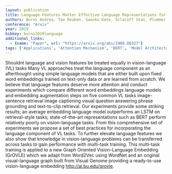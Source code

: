 ```yaml
---
layout: publication
title: Language Features Matter Effective Language Representations for Vision-Language Tasks
authors: Burns Andrea, Tan Reuben, Saenko Kate, Sclaroff Stan, Plummer Bryan A.
conference: "Arxiv"
year: 2019
bibkey: burns2019language
additional_links:
  - {name: "Paper", url: "https://arxiv.org/abs/1908.06327"}
tags: ['Applications', 'Attention Mechanism', 'BERT', 'Model Architecture', 'Multimodal Models', 'RAG', 'Reinforcement Learning', 'Training Techniques']
---
```

Shouldnt language and vision features be treated equally in vision-language (VL) tasks Many VL approaches treat the language component as an afterthought using simple language models that are either built upon fixed word embeddings trained on text-only data or are learned from scratch. We believe that language features deserve more attention and conduct experiments which compare different word embeddings language models and embedding augmentation steps on five common VL tasks image-sentence retrieval image captioning visual question answering phrase grounding and text-to-clip retrieval. Our experiments provide some striking results; an average embedding language model outperforms an LSTM on retrieval-style tasks; state-of-the-art representations such as BERT perform relatively poorly on vision-language tasks. From this comprehensive set of experiments we propose a set of best practices for incorporating the language component of VL tasks. To further elevate language features we also show that knowledge in vision-language problems can be transferred across tasks to gain performance with multi-task training. This multi-task training is applied to a new Graph Oriented Vision-Language Embedding (GrOVLE) which we adapt from Word2Vec using WordNet and an original visual-language graph built from Visual Genome providing a ready-to-use vision-language embedding http://ai.bu.edu/grovle.
